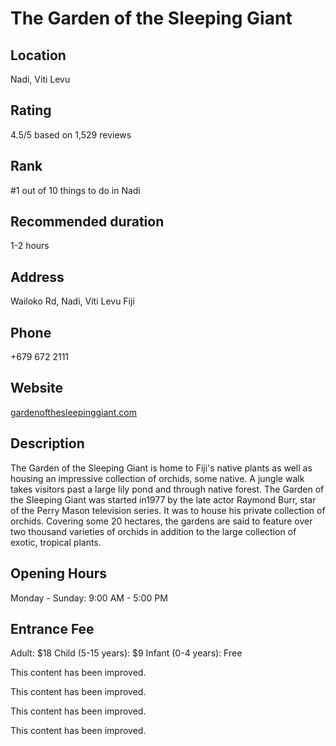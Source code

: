 
# The Garden of the Sleeping Giant

## Location

Nadi, Viti Levu

## Rating

4.5/5 based on 1,529 reviews

## Rank

#1 out of 10 things to do in Nadi

## Recommended duration

1-2 hours

## Address

Wailoko Rd, Nadi, Viti Levu Fiji

## Phone

+679 672 2111

## Website

[gardenofthesleepinggiant.com](http://www.gardenofthesleepinggiant.com)

## Description

The Garden of the Sleeping Giant is home to Fiji's native plants as well as housing an impressive collection of orchids, some native. A jungle walk takes visitors past a large lily pond and through native forest. The Garden of the Sleeping Giant was started in1977 by the late actor Raymond Burr, star of the Perry Mason television series. It was to house his private collection of orchids. Covering some 20 hectares, the gardens are said to feature over two thousand varieties of orchids in addition to the large collection of exotic, tropical plants.

## Opening Hours

Monday - Sunday: 9:00 AM - 5:00 PM

## Entrance Fee

Adult: $18
Child (5-15 years): $9
Infant (0-4 years): Free


This content has been improved.

This content has been improved.

This content has been improved.

This content has been improved.